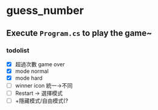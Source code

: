 # guess_number  
## Execute `Program.cs` to play the game~  
### todolist  
- [X] 超過次數 game over
- [X] mode normal
- [X] mode hard
- [ ] winner icon 統一->不同
- [ ] Restart → 選擇模式
- [ ] +隱藏模式/自由模式(?
